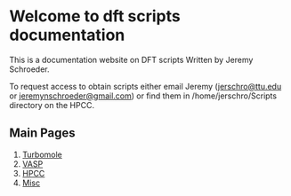 # Welcome to dft scripts documentation

This is a documentation website on DFT scripts Written by Jeremy Schroeder.

To request access to obtain scripts either email Jeremy (jerschro@ttu.edu or jeremynschroeder@gmail.com) or find them in /home/jerschro/Scripts directory on the HPCC.

## Main Pages

1. [Turbomole](turbomole/index_turbomole.md)
1. [VASP](vasp/index_vasp.md)
1. [HPCC](hpcc/index_hpcc.md)
1. [Misc](misc/index_misc.md)